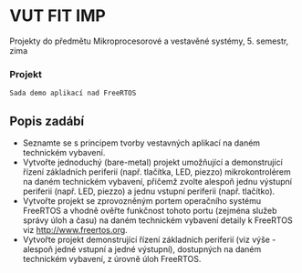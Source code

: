 # VUT FIT IMP

Projekty do předmětu Mikroprocesorové a vestavěné systémy, 5. semestr, zima

### Projekt  
	Sada demo aplikací nad FreeRTOS
	
## Popis zadábí
* Seznamte se s principem tvorby vestavných aplikací na daném technickém vybavení.
* Vytvořte jednoduchý (bare-metal) projekt umožňující a demonstrující řízení základních periferií (např. tlačítka, LED, piezzo) mikrokontrolérem na daném technickém vybavení, přičemž zvolte alespoň jednu výstupní periferii (např. LED, piezzo) a jednu vstupní periferii (např. tlačítko).
* Vytvořte projekt se zprovozněným portem operačního systému FreeRTOS a vhodně ověřte funkčnost tohoto portu (zejména služeb správy úloh a času) na daném technickém vybavení detaily k FreeRTOS viz http://www.freertos.org.
* Vytvořte projekt demonstrující řízení základních periferií (viz výše - alespoň jedné vstupní a jedné výstupní), dostupných na daném technickém vybavení, z úrovně úloh FreeRTOS.

